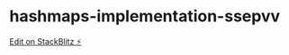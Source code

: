 # hashmaps-implementation-ssepvv

[Edit on StackBlitz ⚡️](https://stackblitz.com/edit/hashmaps-implementation-ssepvv)